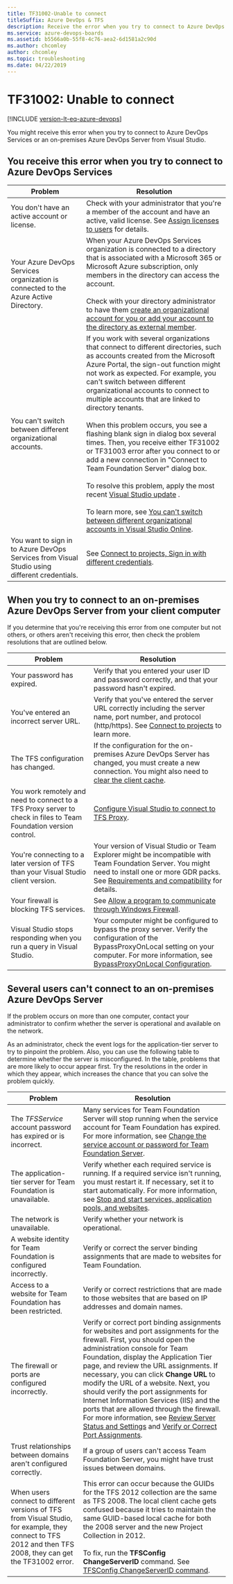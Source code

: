 ```yaml
---
title: TF31002-Unable to connect  
titleSuffix: Azure DevOps & TFS 
description: Receive the error when you try to connect to Azure DevOps Services or an on-premises Azure DevOps Server.
ms.service: azure-devops-boards
ms.assetid: b5566a0b-55f8-4c76-aea2-6d1581a2c90d
ms.author: chcomley
author: chcomley
ms.topic: troubleshooting
ms.date: 04/22/2019
---
```

# TF31002: Unable to connect

[!INCLUDE [version-lt-eq-azure-devops](../../includes/version-lt-eq-azure-devops.md)]

You might receive this error when you try to connect to Azure DevOps Services or an on-premises Azure DevOps Server from Visual Studio.  
  
## You receive this error when you try to connect to Azure DevOps Services   
  
|Problem|Resolution|  
|-------------|----------------|  
|You don't have an active account or license.|Check with your administrator that you're a member of the account and have an active, valid license. See [Assign licenses to users](../accounts/add-organization-users.md) for details.| 
|Your Azure DevOps Services organization is connected to the Azure Active Directory.|When your Azure DevOps Services organization is connected to a directory that is associated with a Microsoft 365 or Microsoft Azure subscription, only members in the directory can access the account.<br /><br /> Check with your directory administrator to have them [create an organizational account for you or add your account to the directory as external member](/azure/active-directory/active-directory-create-users).|  
|You can't switch between different organizational accounts.|If you work with several organizations that connect to different directories, such as accounts created from the Microsoft Azure Portal, the sign-out function might not work as expected. For example, you can't switch between different organizational accounts to connect to multiple accounts that are linked to directory tenants.<br /><br /> When this problem occurs, you see a flashing blank sign in dialog box several times. Then, you receive either TF31002 or TF31003 error after you connect to or add a new connection in "Connect to Team Foundation Server" dialog box.<br /><br /> To resolve this problem, apply the most recent [Visual Studio update](https://visualstudio.microsoft.com/downloads) .<br /><br /> To learn more, see [You can't switch between different organizational accounts in Visual Studio Online](/troubleshoot/visualstudio/general/cannot-switch-accounts).|  
|You want to sign in to Azure DevOps Services from Visual Studio using different credentials.|See [Connect to projects, Sign in with different credentials](connect-to-projects.md).|  
  
## When you try to connect to an on-premises Azure DevOps Server from your client computer  
  
 If you determine that you're receiving this error from one computer but not others, or others aren't receiving this error, then check the problem resolutions that are outlined below.  
  
|Problem|Resolution|  
|-------------|----------------|  
|Your password has expired.|Verify that you entered your user ID and password correctly, and that your password hasn't expired.|  
|You've entered an incorrect server URL.|Verify that you've entered the server URL correctly including the server name, port number, and protocol (http/https). See [Connect to projects](connect-to-projects.md) to learn more.|  
|The TFS configuration has changed.|If the configuration for the on-premises Azure DevOps Server has changed, you must create a new connection. You might also need to [clear the client cache](connect-to-projects.md).|  
|You work remotely and need to connect to a TFS Proxy server to check in files to Team Foundation version control.| [Configure Visual Studio to connect to TFS Proxy](connect-to-projects.md).|  
|You're connecting to a later version of TFS than your Visual Studio client version.|Your version of Visual Studio or Team Explorer might be incompatible with Team Foundation Server. You might need to install one or more GDR packs. See [Requirements and compatibility](/azure/devops/server/requirements) for details.|  
|Your firewall is blocking TFS services.|See [Allow a program to communicate through Windows Firewall](/previous-versions/windows/it-pro/windows-server-2008-R2-and-2008/cc766312(v=ws.10)).|  
|Visual Studio stops responding when you run a query in Visual Studio.|Your computer might be configured to bypass the proxy server. Verify the configuration of the BypassProxyOnLocal setting on your computer. For more information, see [BypassProxyOnLocal Configuration](/previous-versions/visualstudio/visual-studio-2008/ee248646(v=vs.90)).|  
  
## Several users can't connect to an on-premises Azure DevOps Server 
  
 If the problem occurs on more than one computer, contact your administrator to confirm whether the server is operational and available on the network.  
  
 As an administrator, check the event logs for the application-tier server to try to pinpoint the problem. Also, you can use the following table to determine whether the server is misconfigured. In the table, problems that are more likely to occur appear first. Try the resolutions in the order in which they appear, which increases the chance that you can solve the problem quickly.  
  
|Problem|Resolution|
|-------------|----------------|
|The *TFSService* account password has expired or is incorrect.|Many services for Team Foundation Server will stop running when the service account for Team Foundation has expired. For more information, see [Change the service account or password for Team Foundation Server](/azure/devops/server/admin/change-service-account-password).|  
|The application-tier server for Team Foundation is unavailable.|Verify whether each required service is running. If a required service isn't running, you must restart it. If necessary, set it to start automatically. For more information, see [Stop and start services, application pools, and websites](/azure/devops/server/admin/stop-start-services-pools).|  
|The network is unavailable.|Verify whether your network is operational.|  
|A website identity for Team Foundation is configured incorrectly.|Verify or correct the server binding assignments that are made to websites for Team Foundation. |
|Access to a website for Team Foundation has been restricted.|Verify or correct restrictions that are made to those websites that are based on IP addresses and domain names. |  
|The firewall or ports are configured incorrectly.|Verify or correct port binding assignments for websites and port assignments for the firewall. First, you should open the administration console for Team Foundation, display the Application Tier page, and review the URL assignments. If necessary, you can click **Change URL** to modify the URL of a website. Next, you should verify the port assignments for Internet Information Services (IIS) and the ports that are allowed through the firewall. For more information, see [Review Server Status and Settings](/azure/devops/server/admin/stop-start-services-pools) and [Verify or Correct Port Assignments](/azure/devops/server/architecture/required-ports).|  
|Trust relationships between domains aren't configured correctly.|If a group of users can't access Team Foundation Server, you might have trust issues between domains.|  
|When users connect to different versions of TFS from Visual Studio, for example, they connect to TFS 2012 and then TFS 2008, they can get the TF31002 error.|This error can occur because the GUIDs for the TFS 2012 collection are the same as TFS 2008. The local client cache gets confused because it tries to maintain the same GUID-based local cache for both the 2008 server and the new Project Collection in 2012.<br /><br /> To fix, run the **TFSConfig ChangeServerID** command. See [TFSConfig ChangeServerID command](/azure/devops/server/command-line/tfsconfig-cmd#changeserverid).|  
 